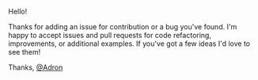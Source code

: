 Hello!

Thanks for adding an issue for contribution or a bug you've found. I'm happy to accept issues and pull requests for code refactoring, improvements, or additional examples. If you've got a few ideas I'd love to see them!

Thanks,
[@Adron](https://twitter.com/Adron)
